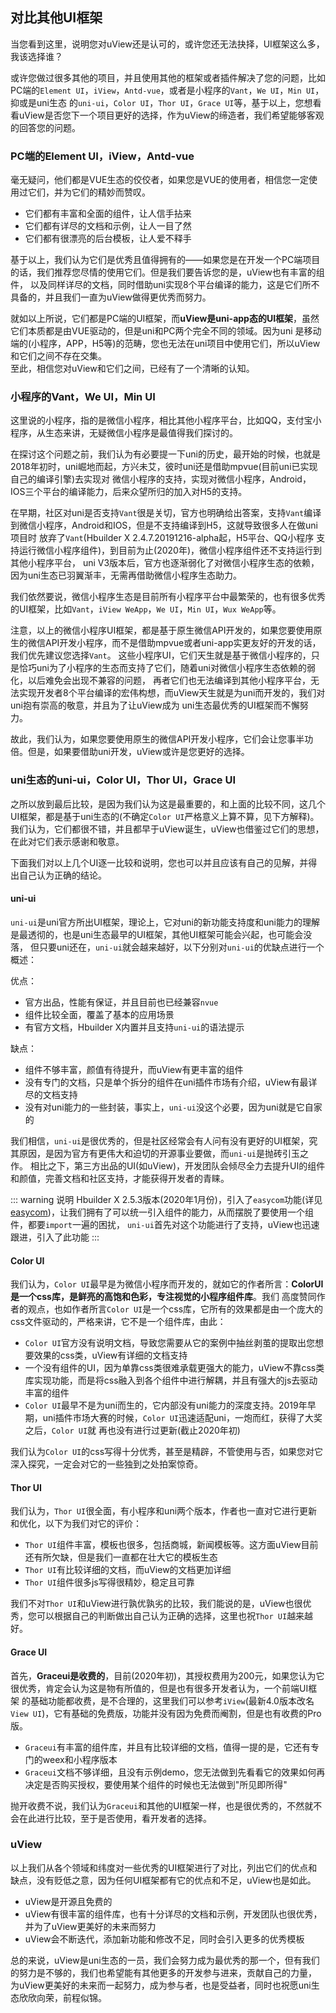 ## 对比其他UI框架

当您看到这里，说明您对uView还是认可的，或许您还无法抉择，UI框架这么多，我该选择谁？  

或许您做过很多其他的项目，并且使用其他的框架或者插件解决了您的问题，比如PC端的`Element UI`，`iView`，`Antd-vue`，或者是小程序的`Vant`，`We UI`，`Min UI`，抑或是uni生态
的`uni-ui`，`Color UI`，`Thor UI`，`Grace UI`等，基于以上，您想看看uView是否您下一个项目更好的选择，作为uView的缔造者，我们希望能够客观的回答您的问题。

### PC端的Element UI，iView，Antd-vue

毫无疑问，他们都是VUE生态的佼佼者，如果您是VUE的使用者，相信您一定使用过它们，并为它们的精妙而赞叹。

- 它们都有丰富和全面的组件，让人信手拈来
- 它们都有详尽的文档和示例，让人一目了然
- 它们都有很漂亮的后台模板，让人爱不释手

基于以上，我们认为它们是优秀且值得拥有的——如果您是在开发一个PC端项目的话，我们推荐您尽情的使用它们。但是我们要告诉您的是，uView也有丰富的组件，
以及同样详尽的文档，同时借助uni实现8个平台编译的能力，这是它们所不具备的，并且我们一直为uView做得更优秀而努力。 
 
就如以上所说，它们都是PC端的UI框架，而**uView是uni-app态的UI框架**，虽然它们本质都是由VUE驱动的，但是uni和PC两个完全不同的领域。因为uni
是移动端的(小程序，APP，H5等)的范畴，您也无法在uni项目中使用它们，所以uView和它们之间不存在交集。  
至此，相信您对uView和它们之间，已经有了一个清晰的认知。

### 小程序的Vant，We UI，Min UI

这里说的小程序，指的是微信小程序，相比其他小程序平台，比如QQ，支付宝小程序，从生态来讲，无疑微信小程序是最值得我们探讨的。 
 
在探讨这个问题之前，我们认为有必要提一下uni的历史，最开始的时候，也就是2018年初时，uni崛地而起，方兴未艾，彼时uni还是借助mpvue(目前uni已实现自己的编译引擎)去实现对
微信小程序的支持，实现对微信小程序，Android，IOS三个平台的编译能力，后来众望所归的加入对H5的支持。  

在早期，社区对uni是否支持`Vant`很是关切，官方也明确给出答案，支持`Vant`编译到微信小程序，Android和IOS，但是不支持编译到H5，这就导致很多人在做uni项目时
放弃了`Vant`(Hbuilder X 2.4.7.20191216-alpha起，H5平台、QQ小程序 支持运行微信小程序组件)，到目前为止(2020年)，微信小程序组件还不支持运行到其他小程序平台，
uni V3版本后，官方也逐渐弱化了对微信小程序生态的依赖，因为uni生态已羽翼渐丰，无需再借助微信小程序生态助力。  

我们依然要说，微信小程序生态是目前所有小程序平台中最繁荣的，也有很多优秀的UI框架，比如`Vant`，`iView WeApp`，`We UI`，`Min UI`，`Wux WeApp`等。  

注意，以上的微信小程序UI框架，都是基于原生微信API开发的，如果您要使用原生的微信API开发小程序，而不是借助mpvue或者uni-app实更友好的开发的话，我们优先建议您选择`Vant`。
这些小程序UI，它们天生就是基于微信小程序的，只是恰巧uni为了小程序的生态而支持了它们，随着uni对微信小程序生态依赖的弱化，以后难免会出现不兼容的问题，
再者它们也无法编译到其他小程序平台，无法实现开发者8个平台编译的宏伟构想，而uView天生就是为uni而开发的，我们对uni抱有崇高的敬意，并且为了让uView成为
uni生态最优秀的UI框架而不懈努力。

故此，我们认为，如果您要使用原生的微信API开发小程序，它们会让您事半功倍。但是，如果要借助uni开发，uView或许是您更好的选择。


### uni生态的uni-ui，Color UI，Thor UI，Grace UI

之所以放到最后比较，是因为我们认为这是最重要的，和上面的比较不同，这几个UI框架，都是基于uni生态的(不确定`Color UI`严格意义上算不算，见下方解释)。
我们认为，它们都很不错，并且都早于uView诞生，uView也借鉴过它们的思想，在此对它们表示感谢和敬意。  

下面我们对以上几个UI逐一比较和说明，您也可以并且应该有自己的见解，并得出自己认为正确的结论。  

#### uni-ui

`uni-ui`是uni官方所出UI框架，理论上，它对uni的新功能支持度和uni能力的理解是最透彻的，也是uni生态最早的UI框架，其他UI框架可能会兴起，也可能会没落，
但只要uni还在，`uni-ui`就会越来越好，以下分别对`uni-ui`的优缺点进行一个概述：

优点：
- 官方出品，性能有保证，并且目前也已经兼容`nvue`
- 组件比较全面，覆盖了基本的应用场景
- 有官方文档，Hbuilder X内置并且支持`uni-ui`的语法提示

缺点：
- 组件不够丰富，颜值有待提升，而uView有更丰富的组件
- 没有专门的文档，只是单个拆分的组件在uni插件市场有介绍，uView有最详尽的文档支持
- 没有对uni能力的一些封装，事实上，`uni-ui`没这个必要，因为uni就是它自家的

我们相信，`uni-ui`是很优秀的，但是社区经常会有人问有没有更好的UI框架，究其原因，是因为官方有更伟大和迫切的开源事业要做，而`uni-ui`是抛砖引玉之作。
相比之下，第三方出品的UI(如uView)，开发团队会倾尽全力去提升UI的组件和颜值，完善文档和社区支持，才能获得开发者的青睐。

::: warning 说明
Hbuilder X 2.5.3版本(2020年1月份)，引入了`easycom`功能(详见[easycom](https://uni-appdcloud.io/collocation/pages?id=easycom))，让我们拥有了可以统一引入组件的能力，从而摆脱了要使用一个组件，都要`import`一遍的困扰，
`uni-ui`首先对这个功能进行了支持，uView也迅速跟进，引入了此功能
:::

#### Color UI

我们认为，`Color UI`最早是为微信小程序而开发的，就如它的作者所言：**ColorUI是一个css库，是鲜亮的高饱和色彩，专注视觉的小程序组件库**。我们
高度赞同作者的观点，也如作者所言`Color UI`是一个css库，它所有的效果都是由一个庞大的css文件驱动的，严格来讲，它不是一个组件库，由此：  

- `Color UI`官方没有说明文档，导致您需要从它的案例中抽丝剥茧的提取出您想要效果的css类，uView有详细的文档支持
- 一个没有组件的UI，因为单靠css类很难承载更强大的能力，uView不靠css类库实现功能，而是将css融入到各个组件中进行解耦，并且有强大的js去驱动丰富的组件
- `Color UI`最早不是为uni而生的，它内部没有uni能力的深度支持。2019年早期，uni插件市场大赛的时候，`Color UI`迅速适配uni，一炮而红，获得了大奖之后，`Color UI`就
再也没有进行过更新(截止2020年初)

我们认为`Color UI`的css写得十分优秀，甚至是精辟，不管使用与否，如果您对它深入探究，一定会对它的一些独到之处拍案惊奇。

#### Thor UI

我们认为，`Thor UI`很全面，有小程序和uni两个版本，作者也一直对它进行更新和优化，以下为我们对它的评价：

- `Thor UI`组件丰富，模板也很多，包括商城，新闻模板等。这方面uView目前还有所欠缺，但是我们一直都在壮大它的模板生态
- `Thor UI`有比较详细的文档，而uView的文档更加详细
- `Thor UI`组件很多js写得很精妙，稳定且可靠

我们不对`Thor UI`和uView进行孰优孰劣的比较，我们能说的是，uView也很优秀，您可以根据自己的判断做出自己认为正确的选择，这里也祝`Thor UI`越来越好。

#### Grace UI

首先，**Graceui是收费的**，目前(2020年初)，其授权费用为200元，如果您认为它很优秀，肯定会认为这是物有所值的，但是也有很多开发者认为，一个前端UI框架
的基础功能都收费，是不合理的，这里我们可以参考`iView`(最新4.0版本改名`View UI`)，它有基础的免费版，功能并没有因为免费而阉割，但是也有收费的Pro版。

- `Graceui`有丰富的组件库，并且有比较详细的文档，值得一提的是，它还有专门的weex和小程序版本
- `Graceui`文档不够详细，且没有示例demo，您无法做到先看看它的效果如何再决定是否购买授权，要使用某个组件的时候也无法做到"所见即所得"

抛开收费不说，我们认为`Graceui`和其他的UI框架一样，也是很优秀的，不然就不会在此进行比较，至于是否使用，看开发者的选择。


### uView

以上我们从各个领域和纬度对一些优秀的UI框架进行了对比，列出它们的优点和缺点，没有贬低之意，因为任何UI框架都有它的优点和不足，uView也是如此。

- uView是开源且免费的
- uView有很丰富的组件库，也有十分详尽的文档和示例，开发团队也很优秀，并为了uView更美好的未来而努力
- uView会不断迭代，添加新功能和修改不足，同时会引入更多的优秀模板

总的来说，uView是uni生态的一员，我们会努力成为最优秀的那一个，但有我们的努力是不够的，我们也希望能有其他更多的开发参与进来，贡献自己的力量，
为uView更美好的未来而一起努力，成为参与者，也是受益者，同时也祝愿uni生态欣欣向荣，前程似锦。





